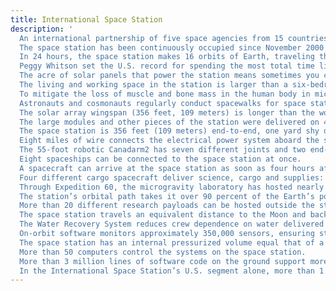 ```yaml
---
title: International Space Station
description: '
  An international partnership of five space agencies from 15 countries operates the International Space Station. Learn more about visitors to the space station by country.
  The space station has been continuously occupied since November 2000. An international crew of seven people live and work while traveling at a speed of five miles per second, orbiting Earth about every 90 minutes. Sometimes more are aboard the station during a crew handover.
  In 24 hours, the space station makes 16 orbits of Earth, traveling through 16 sunrises and sunsets.
  Peggy Whitson set the U.S. record for spending the most total time living and working in space at 665 days on Sept. 2, 2017.
  The acre of solar panels that power the station means sometimes you can look up in the sky at dawn or dusk and see the spaceship flying over your home, even if you live in a big city. Find sighting opportunities at http://spotthestation.nasa.gov.
  The living and working space in the station is larger than a six-bedroom house (and has six sleeping quarters, two bathrooms, a gym, and a 360-degree view bay window).
  To mitigate the loss of muscle and bone mass in the human body in microgravity, the astronauts work out at least two hours a day.
  Astronauts and cosmonauts regularly conduct spacewalks for space station construction, maintenance and upgrades.
  The solar array wingspan (356 feet, 109 meters) is longer than the world’s largest passenger aircraft, the Airbus A380 (262 feet, 80 meters).
  The large modules and other pieces of the station were delivered on 42 assembly flights, 37 on the U.S. space shuttles and five on Russian Proton/Soyuz rockets.
  The space station is 356 feet (109 meters) end-to-end, one yard shy of the full length of an American football field including the end zones.
  Eight miles of wire connects the electrical power system aboard the space station.
  The 55-foot robotic Canadarm2 has seven different joints and two end-effectors, or hands, and is used to move entire modules, deploy science experiments and even transport spacewalking astronauts.
  Eight spaceships can be connected to the space station at once.
  A spacecraft can arrive at the space station as soon as four hours after launching from Earth.
  Four different cargo spacecraft deliver science, cargo and supplies: Northrop Grumman’s Cygnus, SpaceX’s Dragon, JAXA’s HTV, and the Russian Progress.
  Through Expedition 60, the microgravity laboratory has hosted nearly 3,000 research investigations from researchers in more than 108 countries.
  The station’s orbital path takes it over 90 percent of the Earth’s population, with astronauts taking millions of images of the planet below. Check them out at https://eol.jsc.nasa.gov.
  More than 20 different research payloads can be hosted outside the station at once, including Earth sensing equipment, materials science payloads, particle physics experiments like the Alpha Magnetic Spectrometer-02 and more.
  The space station travels an equivalent distance to the Moon and back in about a day.
  The Water Recovery System reduces crew dependence on water delivered by a cargo spacecraft by 65 percent – from about 1 gallon a day to a third of a gallon.
  On-orbit software monitors approximately 350,000 sensors, ensuring station and crew health and safety.
  The space station has an internal pressurized volume equal that of a Boeing 747.
  More than 50 computers control the systems on the space station.
  More than 3 million lines of software code on the ground support more than 1.5 million lines of flight software code.
  In the International Space Station’s U.S. segment alone, more than 1.5 million lines of flight software code run on 44 computers communicating via 100 data networks transferring 400,000 signals (e.g. pressure or temperature measurements, valve positions, etc.).'
---
```

